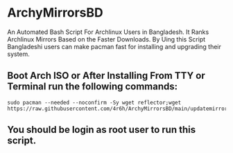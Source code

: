 # ArchyMirrorsBD
An Automated Bash Script For Archlinux Users in Bangladesh.
It Ranks Archlinux Mirrors Based on the Faster Downloads.
By Uing this Script Bangladeshi users can make pacman fast for installing and upgrading their system.


## Boot Arch ISO or After Installing From TTY or Terminal run the following commands:

```
sudo pacman --needed --noconfirm -Sy wget reflector;wget https://raw.githubusercontent.com/4r6h/ArchyMirrorsBD/main/updatemirrors.sh;./updatemirrors.sh

```
## You should be login as root user to run this script.
